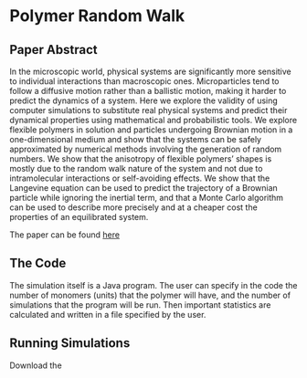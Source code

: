 # Polymer Random Walk

## Paper Abstract

In the microscopic world, physical systems are significantly more sensitive to individual interactions than macroscopic ones. Microparticles tend to follow a diffusive motion rather than a ballistic motion, making it harder to predict the dynamics of a system. Here we explore the validity of using computer simulations to substitute real physical systems and predict their dynamical properties using mathematical and probabilistic tools. We explore flexible polymers in solution and particles undergoing Brownian motion in a one-dimensional medium and show that the systems can be safely approximated by numerical methods involving the generation of random numbers. We show that the anisotropy of flexible polymers’ shapes is mostly due to the random walk nature of the system and not due to intramolecular interactions or self-avoiding effects. We show that the Langevine equation can be used to predict the trajectory of a Brownian particle while ignoring the inertial term, and that a Monte Carlo algorithm can be used to describe more precisely and at a cheaper cost the properties of an equilibrated system.

The paper can be found [here](https://guillonapa.github.io/)

## The Code

The simulation itself is a Java program. The user can specify in the code the number of monomers (units) that the polymer will have, and the number of simulations that the program will be run. Then important statistics are calculated and written in a file specified by the user.

## Running Simulations

Download the 
